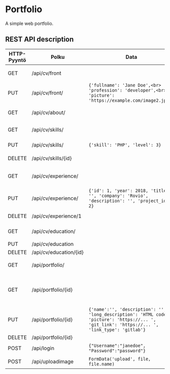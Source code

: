 # Portfolio 
A simple web portfolio.
## REST API description
| HTTP-Pyyntö | Polku | Data | Vastaus | 
|-------------|-------|------|---------|
| GET | /api/cv/front | | `{    'fullname': '',     'profession': '',<br> 'picture': 'https://example.com/image.jpg'<br>}` | |
| PUT | /api/cv/front/ | `{'fullname': 'Jane Doe',<br> 'profession': 'developer',<br> 'picture': 'https://example.com/image2.jpg'}` | `{'message':'success'}` tai `{'message':'error'}` | 
| GET | /api/cv/about/ | | `{'picture': 'https://... ',<br> 'heading': '',<br> 'description': 'HTML code'}` | | 
| GET | /api/cv/skills/ | | `{[ {'id': 0, 'skill': 'HTML5', 'level': 5}, {'id': 1, 'skill': 'CSS3', 'level': 6 ]} ` ||
| PUT | /api/cv/skills/ | `{'skill': 'PHP', 'level': 3}`| `{'message':'success'}` tai `{'message': 'error'}` | 
| DELETE|/api/cv/skills/{id}||`{'message':'success'}` tai `{'message':'error'}` 
|GET|/api/cv/experience/| |`{['id': 1, 'year': 2018, 'title': '', 'company': 'Rovio', 'description': '', 'project_id': 2},{'year':0, 'title....'}]}` 
|PUT|/api/cv/experience/|`{'id': 1, 'year': 2018, 'title': '', 'company': 'Rovio', 'description': '', 'project_id': 2}`|`{'message':'success'}` tai `{'message':'error'}` 
DELETE|/api/cv/experience/1| |`{'message':'success'}` tai `{'message':'error'}`
GET|/api/cv/education/| |`{[ {'year': 2017, 'degree': '', 'title': '', 'academy': '', 'description':''}, {...}, {...} ]}` 
PUT|/api/cv/education|| 
DELETE|/api/cv/education/{id}|| 
GET|/api/portfolio/| |`{['id': 0, 'name': 'projekti 1', 'desription':'', 'picture': 'https://...'}, {...}, {...} ]} `
GET|/api/portfolio/{id}| |`{'name':'', 'description': '', 'long_description':'HTML code ', 'picture': 'https://...', 'git_link': 'https://...', 'link', ' git_link’:’https://...’, link _type':'github / gitlab'} `
PUT|/api/portfolio/{id}|`{'name':'', 'description': '', 'long_description': 'HTML code', 'picture': 'https://... ', 'git_link': 'https://... ', 'link_type': 'gitlab'}` |`{'message':'success'}` tai `{'message':'error'}`
DELETE|/api/portfolio/{id}||||| 
POST|/api/login| `{"Username":"janedoe", "Password":"password"}` | `{"Message":"Success"}` or `{"Message":"Error"}`
POST|/api/uploadimage|`FormData('upload', file, file.name)`| `{"Message":"Success"}` or `{"Message":"<Error generated by PHP>"}`